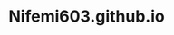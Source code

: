 # Nifemi603.github.io
<!DOCTYPE html>
<html lang="en">
<head>
    <meta charset="UTF-8">
    <meta name="viewport" content="width=device-width, initial-scale=1.0">
    <title>Your Name - Data Analytics Portfolio</Hr Analysis Dashboard >
    <style>
        body {
            font-family: Arial, sans-serif;
            background-color: #f4f4f4;
            color: #333;
            margin: 0;
            padding: 0;
            display: flex;
            justify-content: center;
            align-items: center;
            height: 100vh;
        }
        .container {
            max-width: 1200px;
            padding: 20px;
            background-color: #fff;
            box-shadow: 0 4px 8px rgba(0, 0, 0, 0.1);
        }
        header {
            text-align: center;
            padding: 20px;
        }
        header h1 {
            font-size: 3em;
            margin: 0;
        }
        .projects {
            display: flex;
            flex-wrap: wrap;
            justify-content: space-around;
        }
        .project {
            width: 45%;
            margin: 20px 0;
            padding: 20px;
            background-color: #f9f9f9;
            border-radius: 5px;
            box-shadow: 0 4px 6px rgba(0, 0, 0, 0.1);
        }
        .project h3 {
            margin-top: 0;
        }
    </style>
</head>
<body>
    <div class="container">
        <header>
            <h1>BabatundeTaiwo</h1>
            <p>Data Analytics Portfolio</p>
        </header>
        <div class="projects">
            <!-- Example Project -->
            <div class="project">
                <h3>Sales Performance Dashboard</h3>
                <p>This project visualizes sales data to uncover trends and performance metrics.</p>
                <a href="https://github.com/yourusername/sales-dashboard">View Project on GitHub</a>
            </div>
            <!-- Add more projects below -->
            <div class="project">
                <h3>Customer Churn Analysis</h3>
                <p>Predicting customer churn using machine learning algorithms.</p>
                <a href="https://github.com/nifemi603/customer-churn-analysis">View Project on GitHub</a>
            </div>
        </div>
    </div>
</body>
</html>
